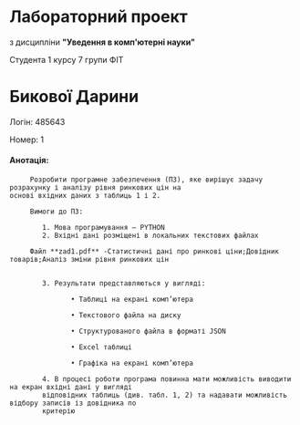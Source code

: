 # Лабораторний проект
з дисципліни **"Уведення в комп'ютерні науки"**

Студента 1 курсу 7 групи ФІТ

# Бикової Дарини

Логін: 485643

Номер: 1

#### Анотація:

         Розробити програмне забезпечення (ПЗ), яке вирішує задачу розрахунку і аналізу рівня ринкових цін на 
    основі вхідних даних з таблиць 1 і 2.

         Вимоги до ПЗ:

            1. Мова програмування – PYTHON 
            2. Вхідні дані розміщені в локальних текстових файлах 

         Файл **zad1.pdf** -Статистичні дані про ринкові ціни;Довідник товарів;Аналіз зміни рівня ринкових цін


            3. Результати представляються у вигляді:

                   • Таблиці на екрані комп’ютера 
 
                   • Текстового файла на диску 
 
                   • Структурованого файла в форматі JSON 
 
                   • Excel таблиці 
 
                   • Графіка на екрані комп’ютера
 
            4. В процесі роботи програма повинна мати можливість виводити на екран вхідні дані у вигляді 
            відповідних таблиць (див. табл. 1, 2) та надавати можливість відбору записів із довідника по 
            критерію
